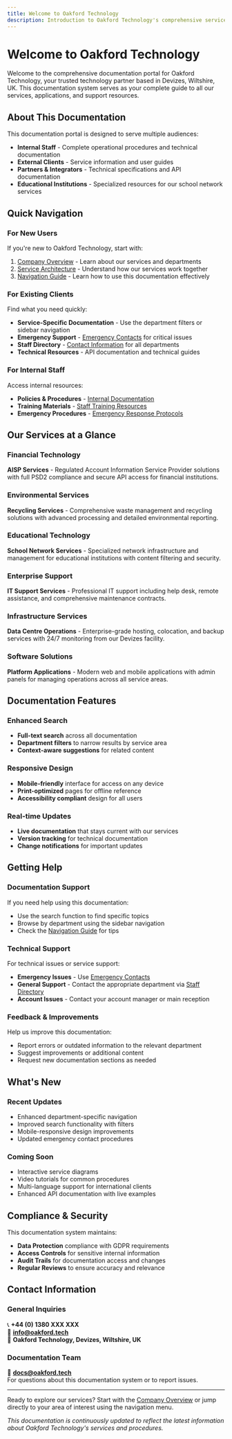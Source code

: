 ```yaml
---
title: Welcome to Oakford Technology
description: Introduction to Oakford Technology's comprehensive service offerings and documentation system.
---
```


# Welcome to Oakford Technology

Welcome to the comprehensive documentation portal for Oakford Technology, your trusted technology partner based in Devizes, Wiltshire, UK. This documentation system serves as your complete guide to all our services, applications, and support resources.

## About This Documentation

This documentation portal is designed to serve multiple audiences:

- **Internal Staff** - Complete operational procedures and technical documentation
- **External Clients** - Service information and user guides
- **Partners & Integrators** - Technical specifications and API documentation
- **Educational Institutions** - Specialized resources for our school network services

## Quick Navigation

### For New Users
If you're new to Oakford Technology, start with:
1. [Company Overview](/getting-started/company-overview/) - Learn about our services and departments
2. [Service Architecture](/getting-started/architecture/) - Understand how our services work together
3. [Navigation Guide](/getting-started/navigation/) - Learn how to use this documentation effectively

### For Existing Clients
Find what you need quickly:
- **Service-Specific Documentation** - Use the department filters or sidebar navigation
- **Emergency Support** - [Emergency Contacts](/internal/emergency/) for critical issues
- **Staff Directory** - [Contact Information](/internal/staff-directory/) for all departments
- **Technical Resources** - API documentation and technical guides

### For Internal Staff
Access internal resources:
- **Policies & Procedures** - [Internal Documentation](/internal/policies/)
- **Training Materials** - [Staff Training Resources](/internal/training/)
- **Emergency Procedures** - [Emergency Response Protocols](/internal/emergency/)

## Our Services at a Glance

### Financial Technology
**AISP Services** - Regulated Account Information Service Provider solutions with full PSD2 compliance and secure API access for financial institutions.

### Environmental Services
**Recycling Services** - Comprehensive waste management and recycling solutions with advanced processing and detailed environmental reporting.

### Educational Technology
**School Network Services** - Specialized network infrastructure and management for educational institutions with content filtering and security.

### Enterprise Support
**IT Support Services** - Professional IT support including help desk, remote assistance, and comprehensive maintenance contracts.

### Infrastructure Services
**Data Centre Operations** - Enterprise-grade hosting, colocation, and backup services with 24/7 monitoring from our Devizes facility.

### Software Solutions
**Platform Applications** - Modern web and mobile applications with admin panels for managing operations across all service areas.

## Documentation Features

### Enhanced Search
- **Full-text search** across all documentation
- **Department filters** to narrow results by service area
- **Context-aware suggestions** for related content

### Responsive Design
- **Mobile-friendly** interface for access on any device
- **Print-optimized** pages for offline reference
- **Accessibility compliant** design for all users

### Real-time Updates
- **Live documentation** that stays current with our services
- **Version tracking** for technical documentation
- **Change notifications** for important updates

## Getting Help

### Documentation Support
If you need help using this documentation:
- Use the search function to find specific topics
- Browse by department using the sidebar navigation
- Check the [Navigation Guide](/getting-started/navigation/) for tips

### Technical Support
For technical issues or service support:
- **Emergency Issues** - Use [Emergency Contacts](/internal/emergency/)
- **General Support** - Contact the appropriate department via [Staff Directory](/internal/staff-directory/)
- **Account Issues** - Contact your account manager or main reception

### Feedback & Improvements
Help us improve this documentation:
- Report errors or outdated information to the relevant department
- Suggest improvements or additional content
- Request new documentation sections as needed

## What's New

### Recent Updates
- Enhanced department-specific navigation
- Improved search functionality with filters
- Mobile-responsive design improvements
- Updated emergency contact procedures

### Coming Soon
- Interactive service diagrams
- Video tutorials for common procedures
- Multi-language support for international clients
- Enhanced API documentation with live examples

## Compliance & Security

This documentation system maintains:
- **Data Protection** compliance with GDPR requirements
- **Access Controls** for sensitive internal information
- **Audit Trails** for documentation access and changes
- **Regular Reviews** to ensure accuracy and relevance

## Contact Information

### General Inquiries
📞 **+44 (0) 1380 XXX XXX**  
📧 **info@oakford.tech**  
🏢 **Oakford Technology, Devizes, Wiltshire, UK**

### Documentation Team
📧 **docs@oakford.tech**  
For questions about this documentation system or to report issues.

---

Ready to explore our services? Start with the [Company Overview](/getting-started/company-overview/) or jump directly to your area of interest using the navigation menu.

*This documentation is continuously updated to reflect the latest information about Oakford Technology's services and procedures.*